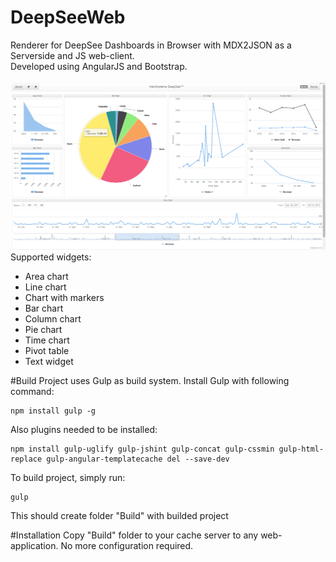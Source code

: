 # DeepSeeWeb
Renderer for DeepSee Dashboards in Browser with MDX2JSON as a Serverside and JS web-client.<br>
Developed using AngularJS and Bootstrap.<br><br>
![DeepSeeWeb screenshot](/screenshot.png?raw=true "DeepSeeWeb screenshot")<br>
Supported widgets:
* Area chart
* Line chart
* Chart with markers
* Bar chart
* Column chart
* Pie chart
* Time chart
* Pivot table
* Text widget

#Build
Project uses Gulp as build system. Install Gulp with following command:
```
npm install gulp -g
```
Also plugins needed to be installed:
```
npm install gulp-uglify gulp-jshint gulp-concat gulp-cssmin gulp-html-replace gulp-angular-templatecache del --save-dev
```
To build project, simply run:
```
gulp
```
This should create folder "Build" with builded project

#Installation
Copy "Build" folder to your cache server to any web-application. No more configuration required.

